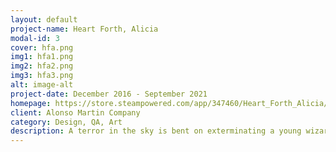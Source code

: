 ```yaml
---
layout: default
project-name: Heart Forth, Alicia
modal-id: 3
cover: hfa.png
img1: hfa1.png
img2: hfa2.png
img3: hfa3.png
alt: image-alt
project-date: December 2016 - September 2021
homepage: https://store.steampowered.com/app/347460/Heart_Forth_Alicia/
client: Alonso Martin Company
category: Design, QA, Art
description: A terror in the sky is bent on exterminating a young wizard and her loved ones. Featuring a riveting and sinister story, set out to explore a vast world in this modern Metroidvania RPG, filled with devious monsters, lethal dungeons, creative puzzles, lively towns & many uncharted wonders. 
---
```

